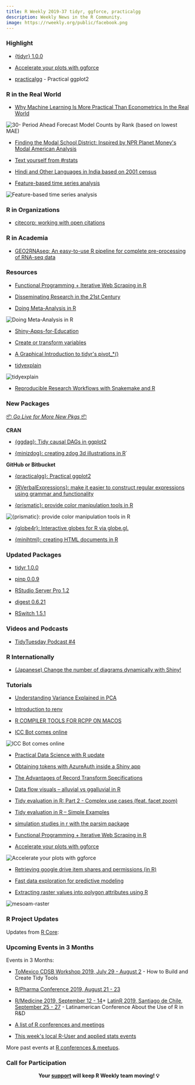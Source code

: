 ```yaml
---
title: R Weekly 2019-37 tidyr, ggforce, practicalgg
description: Weekly News in the R Community.
image: https://rweekly.org/public/facebook.png
---
```


###  Highlight

+ [{tidyr} 1.0.0](https://www.tidyverse.org/articles/2019/09/tidyr-1-0-0/)

+ [Accelerate your plots with ggforce](https://rviews.rstudio.com/2019/09/19/intro-to-ggforce/)

+ [practicalgg](https://wilkelab.org/practicalgg/) - Practical ggplot2


### R in the Real World

+ [Why Machine Learning Is More Practical Than Econometrics In the Real World](https://www.remixinstitute.com/blog/why-machine-learning-is-more-practical-than-time-series-in-the-real-world)

![30- Period Ahead Forecast Model Counts by Rank (based on lowest MAE)](https://i0.wp.com/www.remixinstitute.com/wp-content/uploads/30-period-ahead-model-win-counts-remixautoml.png?w=817&ssl=1)


+ [Finding the Modal School District: Inspired by NPR Planet Money's Modal American Analysis](https://ivelasq.rbind.io/blog/modal-district/)

+ [Text yourself from #rstats](https://richpauloo.github.io/2019-09-11-Using-Twilio-to-text-myself-after-long-running-jobs/)

+ [Hindi and Other Languages in India based on 2001 census](https://www.programmingwithr.com/hindi-and-other-languages-in-india-based-on-2001-census/)

+ [Feature-based time series analysis](https://robjhyndman.com/hyndsight/fbtsa/)

![Feature-based time series analysis](https://raw.githubusercontent.com/rweekly/image/master/2019/fbtsa.png)

###  R in Organizations


+ [citecorp: working with open citations](https://ropensci.org/technotes/2019/09/17/citecorp/)


###  R in Academia

+ [GEO2RNAseq: An easy-to-use R pipeline for complete pre-processing of RNA-seq data](https://www.biorxiv.org/content/10.1101/771063v1.full)

###  Resources

+ [Functional Programming + Iterative Web Scraping in R](https://www.programmingwithr.com/functional-programming-iterative-web-scraping-in-r/)

+ [Disseminating Research in the 21st Century](http://www.shinydata.org/demo/)

+ [Doing Meta-Analysis in R](https://bookdown.org/MathiasHarrer/Doing_Meta_Analysis_in_R/)

![Doing Meta-Analysis in R](https://raw.githubusercontent.com/rweekly/image/master/2019/forest-plot.png)

+ [Shiny-Apps-for-Education](https://github.com/kbodwin/Shiny-Apps-for-Education)

+ [Create or transform variables](https://dplyr.tidyverse.org/reference/mutate.html)

+ [A Graphical Introduction to tidyr's pivot_*()](https://speakerdeck.com/yutannihilation/a-graphical-introduction-to-tidyrs-pivot-star)

+ [tidyexplain](https://github.com/gadenbuie/tidyexplain)

![tidyexplain](https://raw.githubusercontent.com/rweekly/image/master/2019/tidyr-spread-gather.gif)

+ [Reproducible Research Workflows with Snakemake and R](https://lachlandeer.github.io/snakemake-econ-r-tutorial/)

###  New Packages

<p class="added-hostname"><a href="https://rweekly.org/live" target="_blank" class="externalLink">📦 <i>Go Live for More New Pkgs</i> 📦</a></p>

**CRAN**

+ [{ggdag}: Tidy causal DAGs in ggplot2](https://malco.io/2019/09/17/tidy-causal-dags-with-ggdag-0-2-0/)

+ [{minizdog}: creating zdog 3d illustrations in R](https://coolbutuseless.github.io/2019/09/17/introducing-the-minizdog-package-for-creating-zdog-3d-illustrations-in-r/)`




**GitHub or Bitbucket**

+ [{practicalgg}: Practical ggplot2](https://wilkelab.org/practicalgg/)

+ [{RVerbalExpressions}: make it easier to construct regular expressions using grammar and functionality](https://rverbalexpressions.netlify.com/index.html)

+ [{prismatic}: provide color manipulation tools in R](https://github.com/EmilHvitfeldt/prismatic)

![{prismatic}: provide color manipulation tools in R](https://raw.githubusercontent.com/rweekly/image/master/2019/prismatic.png)

+ [{globe4r}: Interactive globes for R via globe.gl.](https://github.com/JohnCoene/globe4r)

+ [{minihtml}: creating HTML documents in R](https://coolbutuseless.github.io/2019/09/19/introducing-the-minihtml-package-for-creating-html-documents-in-r/)


### Updated Packages

+ [tidyr 1.0.0](https://www.tidyverse.org/articles/2019/09/tidyr-1-0-0/)

+ [pinp 0.0.9](http://dirk.eddelbuettel.com/blog/2019/09/15#pinp_0.0.9)

+ [RStudio Server Pro 1.2](https://blog.rstudio.com/2019/09/19/rstudio-1-2-5-release/)

+ [digest 0.6.21](http://dirk.eddelbuettel.com/blog/2019/09/20#digest_0.6.21)

+ [RSwitch 1.5.1](https://rud.is/b/2019/09/21/rswitch-1-5-1-released/)


###  Videos and Podcasts

+ [TidyTuesday Podcast #4](https://www.tidytuesday.com/4)




### R Internationally

+ [(Japanese) Change the number of diagrams dynamically with Shiny!](https://blog.atusy.net/2019/08/09/shiny-dynamic-numer-of-plots/)

###  Tutorials

+ [Understanding Variance Explained in PCA](https://eranraviv.com/understanding-variance-explained-in-pca/)

+ [Introduction to renv](https://rstudio.github.io/renv/articles/renv.html)

+ [R COMPILER TOOLS FOR RCPP ON MACOS](https://thecoatlessprofessor.com/programming/cpp/r-compiler-tools-for-rcpp-on-macos/)

+ [ICC Bot comes online](https://tjmahr.github.io/iccbot-comes-online/)

![ICC Bot comes online](https://raw.githubusercontent.com/rweekly/image/master/2019/icc-bot-shot-optimized.png)

+ [Practical Data Science with R update](http://www.win-vector.com/blog/2019/09/practical-data-science-with-r-update/)


+ [Obtaining tokens with AzureAuth inside a Shiny app](https://blog.revolutionanalytics.com/2019/09/azureauth-shiny.html)

+ [The Advantages of Record Transform Specifications](http://www.win-vector.com/blog/2019/09/the-advantages-of-record-transform-specifications/)

+ [Data flow visuals – alluvial vs ggalluvial in R](https://heads0rtai1s.github.io/2019/06/06/visuals-alluvial-ggalluvial/)

+ [Tidy evaluation in R: Part 2 - Complex use cases (feat. facet zoom)](https://heads0rtai1s.github.io/2019/08/22/tidy-eval-examples-part2/)

+ [Tidy evaluation in R – Simple Examples](https://heads0rtai1s.github.io/2019/04/24/tidy-eval-examples/)

+ [simulation studies in r with the parsim package](http://psychonetrics.org/2019/09/01/simulation-studies-in-r-with-the-parsim-package/)

+ [Functional Programming + Iterative Web Scraping in R](https://www.programmingwithr.com/functional-programming-iterative-web-scraping-in-r/)

+ [Accelerate your plots with ggforce](https://rviews.rstudio.com/2019/09/19/intro-to-ggforce/)

![Accelerate your plots with ggforce](https://raw.githubusercontent.com/rweekly/image/master/2019/ggforce.png)

+ [Retrieving google drive item shares and permissions (in R)](https://adisarid.github.io/post/2019-09-17-google_drive_dir_structure_permissions/)

+ [Fast data exploration for predictive modeling](https://blog.datascienceheroes.com/fast-data-exploration-for-predictive-modeling/)

+ [Extracting raster values into polygon attributes using R](https://luisdva.github.io/rstats/GIS-with-R/)

![mesoam-raster](https://raw.githubusercontent.com/rweekly/image/master/2019-38/mesoam.png)

<!--<div class="post-more-begin></div><div class="post-more-end"></div>-->

###  R Project Updates

Updates from [R Core](http://developer.r-project.org/blosxom.cgi/R-devel/NEWS):


###  Upcoming Events in 3 Months

Events in 3 Months:

+ [ToMexico CDSB Workshop 2019, July 29 - August 2](https://comunidadbioinfo.github.io/post/building-tidy-tools-cdsb-runconf-2019/) - How to Build and Create Tidy Tools

+ [R/Pharma Conference 2019, August 21 - 23](http://rinpharma.com/)

+ [R/Medicine 2019, September 12 - 14](https://r-medicine.com/)+ [LatinR 2019, Santiago de Chile, September 25 - 27](http://latin-r.com) - Latinamerican Conference About the Use of R in R&D

+ [A list of R conferences and meetings](https://jumpingrivers.github.io/meetingsR/events.html)

+ [This week's local R-User and applied stats events](https://community.rstudio.com/c/irl)


More past events at [R conferences & meetups](https://conf.rweekly.org).



###  Call for Participation


<p class="hide-support added-hostname support-rweekly" style="text-align: center;font-weight: bold;">Your <a class="non-visited externalLink" href="https://www.patreon.com/rweekly" onclick="pas(this)">support</a> will keep R Weekly team moving! 💡</p>

